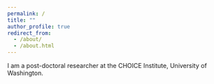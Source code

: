 ```yaml
---
permalink: /
title: ""
author_profile: true
redirect_from: 
  - /about/
  - /about.html
---
```


I am a post-doctoral researcher at the CHOICE Institute, University of Washington.
